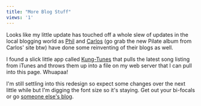 ```yaml
---
title: "More Blog Stuff"
views: '1'
---
```

<p>Looks like my little update has touched off a whole slew of updates in the local blogging world as <a href="http://duke.usask.ca/~wasylow/blog/">Phil</a> and <a href="http://bloglos.kicks-ass.net/">Carlos</a> (go grab the new Pilate album from Carlos' site btw) have done some reinventing of their blogs as well.</p>
<p>I found a slick little app called <a href="http://www.kung-foo.tv/itti.php">Kung-Tunes</a> that pulls the latest song listing from iTunes and throws them up into a file on my web server that I can pull into this page.  Whuapaa!</p>
<p>I'm still settling into this redesign so expect some changes over the next little while but I'm digging the font size so it's staying.  Get out your bi-focals or go <a href="http://www.paulmartintimes.ca/personal-paul/blogs_e.asp">someone else's blog</a>.</p>
